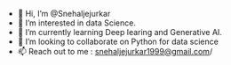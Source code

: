 - 👋 Hi, I’m @Snehaljejurkar
- 👀 I’m interested in data Science.
- 🌱 I’m currently learning Deep learing and Generative AI.
- 💞️ I’m looking to collaborate on Python for data science
- 📫 Reach out to me : snehaljejurkar1999@gmail.com/

<!---
Snehaljejurkar/Snehaljejurkar is a ✨ special ✨ repository because its `README.md` (this file) appears on your GitHub profile.
You can click the Preview link to take a look at your changes.
--->
